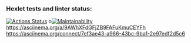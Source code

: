 ### Hexlet tests and linter status:
[![Actions Status](https://github.com/pancenco/frontend-project-44/workflows/hexlet-check/badge.svg)](https://github.com/pancenco/frontend-project-44/actions)
o[![Maintainability](https://api.codeclimate.com/v1/badges/6ad85fc30b5e1057df84/maintainability)](https://codeclimate.com/github/pancenco/frontend-project-44/maintainability)
https://asciinema.org/a/9AWhXFdGFjZB9FAFuKmuCEYFh
https://asciinema.org/connect/7ef3ae43-a966-43bc-9ba1-2e97edf2d5c6
